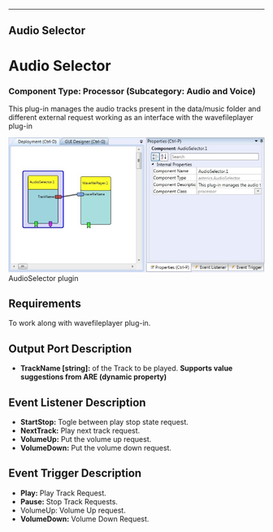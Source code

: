   
---
Audio Selector
---

# Audio Selector

### Component Type: Processor (Subcategory: Audio and Voice)

This plug-in manages the audio tracks present in the data/music folder and different external request working as an interface with the wavefileplayer plug-in

![Screenshot: AudioSelector plugin](img/AudioSelector.jpg "Screenshot: AudioSelector plugin")  
AudioSelector plugin

## Requirements

To work along with wavefileplayer plug-in.

## Output Port Description

*   **TrackName \[string\]:** of the Track to be played. **Supports value suggestions from ARE (dynamic property)**

## Event Listener Description

*   **StartStop:** Togle between play stop state request.
*   **NextTrack:** Play next track request.
*   **VolumeUp:** Put the volume up request.
*   **VolumeDown:** Put the volume down request.

## Event Trigger Description

*   **Play:** Play Track Request.
*   **Pause:** Stop Track Requests.
*   VolumeUp: Volume Up request.
*   **VolumeDown:** Volume Down Request.